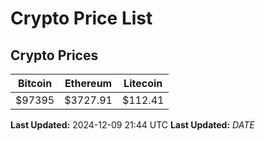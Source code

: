 # Crypto Price List

## Crypto Prices
| Bitcoin | Ethereum | Litecoin |
| ------- | -------- | -------- |
| $97395 | $3727.91 | $112.41 |
**Last Updated:** 2024-12-09 21:44 UTC
**Last Updated:** $DATE$
